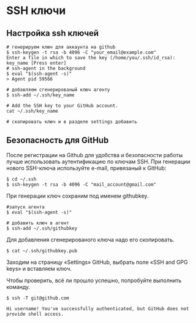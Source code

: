 # SSH ключи

## Настройка ssh ключей

```text
# генерируем ключ для аккаунта на github
$ ssh-keygen -t rsa -b 4096 -C "your_email@example.com"
Enter a file in which to save the key (/home/you/.ssh/id_rsa): key_name [Press enter]
# ssh-agent in the background
$ eval "$(ssh-agent -s)"
> Agent pid 59566

# добавляем сгенерированый ключ агенту
$ ssh-add ~/.ssh/key_name

# Add the SSH key to your GitHub account.
cat ~/.ssh/key_name

# скопировать ключ и в разделе settings добавить
```

### 

## Безопасность для GitHub

После регистрации на Github для удобства и безопасности работы лучше использовать аутентификацию по ключам SSH. При генерации нового SSH-ключа используйте e-mail, привязаный к GitHub:

```text
$ cd ~/.ssh
$ ssh-keygen -t rsa -b 4096 -C "mail_account@gmail.com"
```

При генерации ключ сохраним под именем githubkey.

```text
#запуск агента
$ eval "$(ssh-agent -s)"

# добавить ключ в агент
$ ssh-add ~/.ssh/githubkey
```

Для добавления сгенерированого ключа надо его скопировать.

```text
$ cat ~/.ssh/githubkey.pub
```

Заходим на страницу «Settings» GitHub, выбрать поле «SSH and GPG keys» и вставляем ключ.

Чтобы проверить, всё ли прошло успешно, попробуйте выполнить команду.

```text
$ ssh -T git@github.com

Hi username! You've successfully authenticated, but GitHub does not provide shell access.
```



